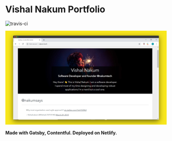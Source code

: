# Vishal Nakum Portfolio

![travis-ci](https://travis-ci.com/vishalnakum011/contentful.svg?branch=master)

![LandingPage](screenshot.png)

**Made with Gatsby, Contentful. Deployed on Netlify.**
